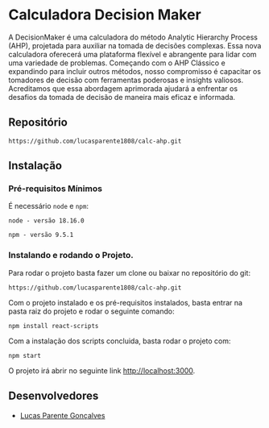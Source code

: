 # Calculadora Decision Maker

A DecisionMaker é uma calculadora do método Analytic Hierarchy Process (AHP), projetada para auxiliar na tomada de decisões complexas. Essa nova calculadora oferecerá uma plataforma flexível e abrangente para lidar com uma variedade de problemas. Começando com o AHP Clássico e expandindo para incluir outros métodos, nosso compromisso é capacitar os tomadores de decisão com ferramentas poderosas e insights valiosos. Acreditamos que essa abordagem aprimorada ajudará a enfrentar os desafios da tomada de decisão de maneira mais eficaz e informada.

## Repositório

`https://github.com/lucasparente1808/calc-ahp.git`

## Instalação 

### Pré-requisitos Mínimos

É necessário `node` e `npm`:

`node - versão 18.16.0`

`npm - versão 9.5.1`

### Instalando e rodando o Projeto.

Para rodar o projeto basta fazer um clone ou baixar no repositório do git:

`https://github.com/lucasparente1808/calc-ahp.git`

Com o projeto instalado e os pré-requisitos instalados, basta entrar na pasta raiz do projeto e rodar o seguinte comando:

`npm install react-scripts`

Com a instalação dos scripts concluida, basta rodar o projeto com:

`npm start`

O projeto irá abrir no seguinte link [http://localhost:3000](http://localhost:3000).

## Desenvolvedores

* [Lucas Parente Gonçalves](https://github.com/lucasparente1808)


